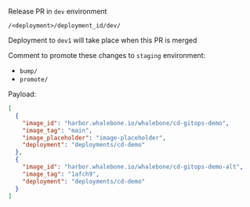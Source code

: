 Release PR in `dev` environment

`/<deployment>/deployment_id/dev/`

Deployment to `dev1` will take place when this PR is merged 

Comment to promote these changes to `staging` environment:
- `bump/`
- `promote/`

Payload:

```json
[
  {
    "image_id": "harbor.whalebone.io/whalebone/cd-gitops-demo",
    "image_tag": "main",
    "image_placeholder": "image-placeholder",
    "deployment": "deployments/cd-demo"
  },
  {
    "image_id": "harbor.whalebone.io/whalebone/cd-gitops-demo-alt",
    "image_tag": "1afch9",
    "deployment": "deployments/cd-demo"
  }
]
```
